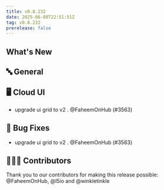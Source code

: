 ```yaml
---
title: v0.8.232
date: 2025-06-08T22:51:51Z
tag: v0.8.232
prerelease: false
---
```


## What's New
## 🔤 General
## 🖥 Cloud UI

- upgrade ui grid to v2 . @FaheemOnHub (#3563)

## 🐛 Bug Fixes

- upgrade ui grid to v2 . @FaheemOnHub (#3563)

## 👨🏽‍💻 Contributors

Thank you to our contributors for making this release possible:
@FaheemOnHub, @l5io and @winkletinkle

